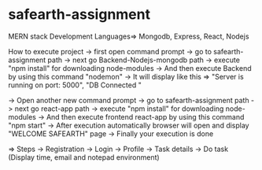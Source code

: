 # safearth-assignment
MERN stack Development
Languages=> Mongodb, Express, React, Nodejs

How to execute project
  -> first open command prompt
  -> go to safearth-assignment path
  -> next go Backend-Nodejs-mongodb path
  -> execute "npm install" for downloading node-modules
  -> And then execute Backend by using this command "nodemon"
  -> It will display like this => "Server is running on port: 5000", "DB Connected "
  
  -> Open another new command prompt
   -> go to safearth-assignment path
  -> next go react-app path
  -> execute "npm install" for downloading node-modules
  -> And then execute frontend react-app by using this command "npm start"
  -> After execution automatically browser will open and display "WELCOME SAFEARTH" page
  -> Finally your execution is done
  
  => Steps
      -> Registration
      -> Login
      -> Profile
      -> Task details
      -> Do task (Display time, email and notepad environment)

